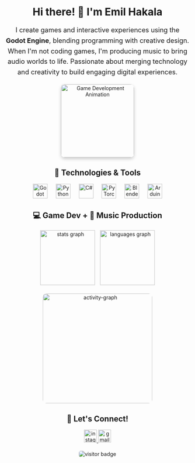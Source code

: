 <h1 align="center">Hi there! 👋 I'm Emil Hakala</h1>

<p align="center" style="font-size: 18px; line-height: 1.6;">
  I create games and interactive experiences using the <strong>Godot Engine</strong>, blending programming with creative design. 
  When I'm not coding games, I'm producing music to bring audio worlds to life. Passionate about merging technology and 
  creativity to build engaging digital experiences.
</p>

<div align="center">
  <img src="https://media2.giphy.com/media/v1.Y2lkPTc5MGI3NjExam9ub3RhMjRmNnBsN2V4d3N5Z3IxOWRjeDNxZG83NDh5MWZlb3JvOSZlcD12MV9pbnRlcm5hbF9naWZfYnlfaWQmY3Q9Zw/vltEp68yLidmh4LENC/giphy.webp" 
       height="200" 
       alt="Game Development Animation" 
       style="border-radius: 10px; box-shadow: 0px 4px 10px rgba(0, 0, 0, 0.2);"/>
</div>

<h2 align="center">🔧 Technologies & Tools</h2>

<div align="center" style="margin-top: 10px;">
  <img src="https://cdn.jsdelivr.net/gh/devicons/devicon/icons/godot/godot-original.svg" height="40" alt="Godot" title="Godot Engine"/>
  <img width="15" />
  <img src="https://cdn.jsdelivr.net/gh/devicons/devicon/icons/python/python-original.svg" height="40" alt="Python" title="Python"/>
  <img width="15" />
  <img src="https://cdn.jsdelivr.net/gh/devicons/devicon/icons/csharp/csharp-original.svg" height="40" alt="C#" title="C#"/>
  <img width="15" />
  <img src="https://cdn.jsdelivr.net/gh/devicons/devicon/icons/pytorch/pytorch-original.svg" height="40" alt="PyTorch" title="PyTorch"/>
  <img width="15" />
  <img src="https://cdn.jsdelivr.net/gh/devicons/devicon/icons/blender/blender-original.svg" height="40" alt="Blender" title="Blender"/>
  <img width="15" />
  <img src="https://cdn.jsdelivr.net/gh/devicons/devicon/icons/arduino/arduino-original.svg" height="40" alt="Arduino" title="Arduino"/>
</div>

<h2 align="center">💻 Game Dev + 🎹 Music Production</h2>

<div align="center" style="margin-top: 20px;">
  <img src="https://github-readme-stats.vercel.app/api?username=EmilHakala&hide_title=true&show_icons=true&include_all_commits=true&count_private=true&theme=nord&hide_border=true&custom_title=My%20GitHub%20Stats" 
       height="150" 
       alt="stats graph" 
       style="margin-right: 10px;"/>
  <img src="https://github-readme-stats.vercel.app/api/top-langs?username=EmilHakala&layout=compact&card_width=320&langs_count=6&theme=nord&hide_border=true" 
       height="150" 
       alt="languages graph"/>
</div>

<div align="center" style="margin-top: 20px;">
  <img src="https://github-readme-activity-graph.vercel.app/graph?username=EmilHakala&radius=16&theme=nord&area=true&order=5&hide_border=true" 
       height="300" 
       alt="activity-graph" 
       style="border-radius: 10px;"/>
</div>

<h2 align="center">🤝 Let's Connect!</h2>

<div align="center" style="margin-top: 10px;">
  <a href="https://www.instagram.com/emilhakala_/profilecard/?igsh=MXVqam81ZjdmbjNlbQ==" target="_blank">
    <img src="https://img.shields.io/static/v1?message=Instagram&logo=instagram&label=&color=E4405F&logoColor=white&labelColor=&style=for-the-badge" 
         height="35" 
         alt="instagram"/>
  </a>
  <a href="mailto:emil.hakala44@gmail.com" target="_blank">
    <img src="https://img.shields.io/static/v1?message=Gmail&logo=gmail&label=&color=D14836&logoColor=white&labelColor=&style=for-the-badge" 
         height="35" 
         alt="gmail"/>
  </a>
</div>

<div align="center" style="margin-top: 20px;">
  <img src="https://visitor-badge.laobi.icu/badge?page_id=EmilHakala.EmilHakala" 
       alt="visitor badge" 
       style="border-radius: 5px;"/>
</div>

